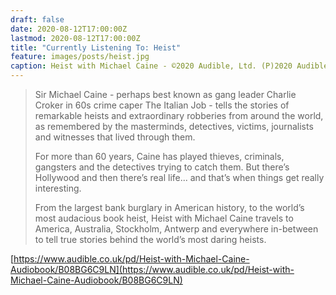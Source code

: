 ```yaml
---
draft: false
date: 2020-08-12T17:00:00Z
lastmod: 2020-08-12T17:00:00Z
title: "Currently Listening To: Heist"
feature: images/posts/heist.jpg
caption: Heist with Michael Caine - ©2020 Audible, Ltd. (P)2020 Audible, Ltd.
---
```


> Sir Michael Caine - perhaps best known as gang leader Charlie Croker in 60s crime caper The Italian Job - tells the stories of remarkable heists and extraordinary robberies from around the world, as remembered by the masterminds, detectives, victims, journalists and witnesses that lived through them.
>
> For more than 60 years, Caine has played thieves, criminals, gangsters and the detectives trying to catch them. But there’s Hollywood and then there’s real life... and that’s when things get really interesting.
>
> From the largest bank burglary in American history, to the world’s most audacious book heist, Heist with Michael Caine travels to America, Australia, Stockholm, Antwerp and everywhere in-between to tell true stories behind the world’s most daring heists.

[https://www.audible.co.uk/pd/Heist-with-Michael-Caine-Audiobook/B08BG6C9LN](https://www.audible.co.uk/pd/Heist-with-Michael-Caine-Audiobook/B08BG6C9LN)
